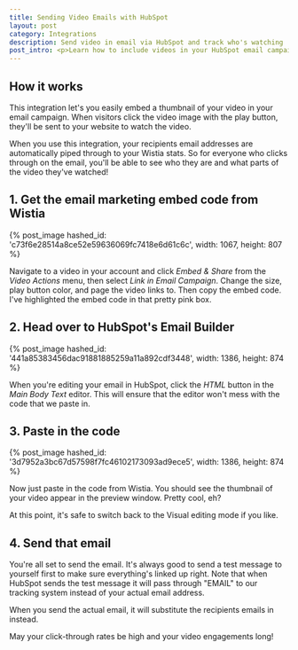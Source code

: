 ```yaml
---
title: Sending Video Emails with HubSpot
layout: post
category: Integrations
description: Send video in email via HubSpot and track who's watching
post_intro: <p>Learn how to include videos in your HubSpot email campaigns</p><p>It's as easy as copying a snippet of code from your Wistia account and pasting it into the HubSpot email builder.</p>
---
```


## How it works

This integration let's you easily embed a thumbnail of your video in your email
campaign. When visitors click the video image with the play button, they'll be
sent to your website to watch the video.

When you use this integration, your recipients email addresses are automatically
piped through to your Wistia stats. So for everyone who clicks through on the
email, you'll be able to see who they are and what parts of the video they've watched!

## 1. Get the email marketing embed code from Wistia

{% post_image hashed_id: 'c73f6e28514a8ce52e59636069fc7418e6d61c6c', width: 1067, height: 807 %}

Navigate to a video in your account and click *Embed & Share* from the *Video Actions* menu, then select *Link in Email Campaign*.
Change the size, play button color, and page the video links to. Then copy the embed code.
I've highlighted the embed code in that pretty pink box.


## 2. Head over to HubSpot's Email Builder

{% post_image hashed_id: '441a85383456dac91881885259a11a892cdf3448', width: 1386, height: 874 %}

When you're editing your email in HubSpot, click the *HTML* button in the *Main Body Text* editor.
This will ensure that the editor won't mess with the code that we paste in.


## 3. Paste in the code

{% post_image hashed_id: '3d7952a3bc67d57598f7fc46102173093ad9ece5', width: 1386, height: 874 %}

Now just paste in the code from Wistia. You should see the thumbnail of your video appear in the 
preview window. Pretty cool, eh?

At this point, it's safe to switch back to the Visual editing mode if you like.


## 4. Send that email

You're all set to send the email. It's always good to send a test message to yourself
first to make sure everything's linked up right. Note that when HubSpot sends the test message
it will pass through "EMAIL" to our tracking system instead of your actual email address.

When you send the actual email, it will substitute the recipients emails in instead.

May your click-through rates be high and your video engagements long!

